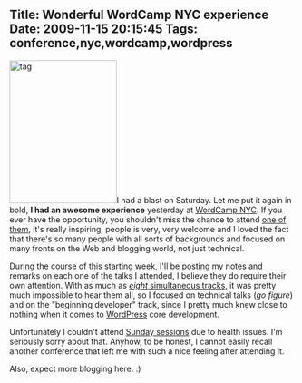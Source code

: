 Title: Wonderful WordCamp NYC experience
Date: 2009-11-15 20:15:45
Tags: conference,nyc,wordcamp,wordpress
---
<img class="alignright size-full wp-image-1003" title="tag" src="http://damog.net/old/stereonaut/2009/11/tag.jpg" alt="tag" width="189" height="252" />I had a blast on Saturday. Let me put it again in bold, <strong>I had an awesome experience</strong> yesterday at <a href="http://2009.newyork.wordcamp.org/">WordCamp NYC</a>. If you ever have the opportunity, you shouldn't miss the chance to attend <a href="http://central.wordcamp.org/">one of them</a>, it's really inspiring, people is very, very welcome and I loved the fact that there's so many people with all sorts of backgrounds and focused on many fronts on the Web and blogging world, not just technical.

During the course of this starting week, I'll be posting my notes and remarks on each one of the talks I attended, I believe they do require their own attention. With as much as <a href="http://2009.newyork.wordcamp.org/program/saturday-schedule/"><em>eight</em> simultaneous tracks</a>, it was pretty much impossible to hear them all, so I focused on technical talks (<em>go figure</em>) and on the "beginning developer" track, since I pretty much knew close to nothing when it comes to <a href="http://wordpress.org">WordPress</a> core development.

Unfortunately I couldn't attend <a href="http://2009.newyork.wordcamp.org/program/sunday-schedule/">Sunday sessions</a> due to health issues. I'm seriously sorry about that. Anyhow, to be honest, I cannot easily recall another conference that left me with such a nice feeling after attending it.

Also, expect more blogging here. :)